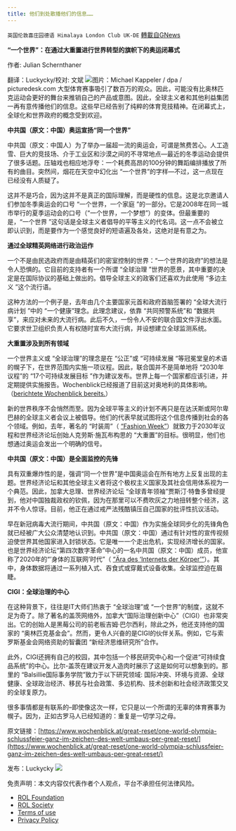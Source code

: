 ```yaml
---
title: 他们到处散播他们的信息……
---
```

`英国伦敦喜庄园德语 Himalaya London Club UK-DE` [轉載自GNews](https://gnews.org/zh-hans/2058275/)

**“一个世界”：在通过大重置进行世界转型的旗帜下的奥运闭幕式**

作者: Julian Schernthaner

翻译：Luckycky/校对: 文斌
![](https://assets.gnews.org/wp-content/uploads/2022/02/image1-6.jpeg)图片：Michael Kappeler / dpa / picturedesk.com
大型体育赛事吸引了数百万的观众。因此，可能没有比奥林匹克运动会更好的舞台来推销自己的产品或意图。因此，全球主义者和其他利益集团一再有意传播他们的信息。这些早已经告别了纯粹的体育竞技精神。在闭幕式上，全球化和世界政府的概念受到欢迎。

**中共国（原文：中国）奥运宣扬“同一个世界”**

中共国（原文：中国人）为了举办一届超一流的奥运会，可谓是煞费苦心。人工造雪、巨大的竞技场、介于工业区和沙漠之间的不寻常地点—最近的冬季运动会提供了很多话题。压轴戏也相应地浮夸：一个耗费高昂的100分钟的舞蹈编排播放了所有的曲目。突然间，烟花在天空中幻化出 “一个世界”的字样—不过，这一点现在已经没有人质疑了。

这并不是巧合，因为这并不是真正的国际理解，而是硬性的信息。这是北京邀请人们参加冬季奥运会的口号 “一个世界，一个家庭 ”的一部分。它是2008年在同一城市举行的夏季运动会的口号（“一个世界，一个梦想”）的变体。但最重要的是，“一个世界 ”这句话是全球主义者倡导的平等主义的代名词。这一点不会被立即认识到，而是要作为一个感觉良好的短语遍及各处，这绝对是有意之为。

**通过全球精英网络进行政治运作**

一个不是由民选政府而是由精英们的密室控制的世界：“一个世界的政府”的想法是令人恐惧的。它目前的支持者有一个所谓 “全球治理 ”世界的愿景，其中重要的决定是在国际协议的基础上做出的。倡导全球主义的政客们还喜欢为此使用 “多边主义 ”这个流行语。

这种方法的一个例子是，去年由几个主要国家元首和政府首脑签署的 “全球大流行病计划 ”中的 “一个健康”理念。此理念建议，依靠 “共同预警系统”和 “数据共享”，来应对未来的大流行病。此后不久，一份令人不安的联合国文件浮出水面。它要求世卫组织负责人有权随时宣布大流行病，并设想建立全球监测系统。

**大重置涉及到所有领域**

一个世界主义或 “全球治理”的理念是在 “公正”或 “可持续发展 “等冠冕堂皇的术语的幌子下，在世界范围内实施一项议程。因此，联合国并不是简单地将 “2030年议程”的 “17个可持续发展目标 ”作为建议发布。世界上每一个国家都应该引进，并定期提供实施报告。Wochenblick已经报道了目前这对奥地利的具体影响。（[berichtete Wochenblick bereits.](https://www.wochenblick.at/politik/great-reset-im-parlament-oevp-macht-offen-propaganda-fuer-agenda-2030/)）

新的世界秩序不会悄然而至。因为全球平等主义的计划不再只是在达沃斯或阿尔卑巴赫的全球主义者会议上被倡导。他们的代表早就试图将这个信息传播到社会的各个领域。例如，去年，著名的 “时装周”（ [“Fashion Week”](https://www.wochenblick.at/meinung/great-reset-ist-in-mode-fashion-week-im-zeichen-der-agenda-2030/)）就致力于2030年议程和世界经济论坛创始人克劳斯·施瓦布构思的 “大重置”的目标。很明显，他们也想通过奥运会发出一个明确的信号。

**中共国（原文：中国）是全面监控的先锋**

具有双重爆炸性的是，强调“同一个世界”是中国奥运会在所有地方上反复出现的主题。世界经济论坛和其他全球主义者将这个极权主义国家及其社会信用体系视为一个典范。因此，加拿大总理、世界经济论坛 “全球青年领袖”贾斯汀·特鲁多曾经提到，他对中国独裁政权的钦佩，因为在那里可以不费吹灰之力地扭转整个经济，这并不令人惊讶。目前，他正在通过戒严法残酷镇压自己国家的批评性抗议活动。

早在新冠病毒大流行期间，中共国（原文：中国）作为实施全球同步化的先锋角色就已经被广大公众清楚地认识到。中共国（原文：中国）通过有针对性的宣传视频迫使世界其他国家进入封锁状态。它是唯一一个走出危机，实现经济增长的国家。也是世界经济论坛“第四次数字革命”中心的一名中共国（原文：中国）成员，他宣称了2020年的“’身体的互联网’时代”（ [“Ära des ‘Internets der Körper’”](https://www.wochenblick.at/corona/implantiert-geschluckt-getragen-wef-totalueberwachung-durch-internet-der-koerper/)）。其中，身体数据将通过一系列植入式、吞食式或穿戴式设备收集。全球监控迫在眉睫。

**CIGI：全球治理的中心**

在这种背景下，往往是IT大师们热衷于 “全球治理”或 “一个世界”的制度，这就不足为奇了。除了著名的盖茨网络外，加拿大“国际治理创新中心”（CIGI）也非常突出。它的创始人是黑莓公司的前老板吉姆·巴尔西利，除此之外，他还支持他的国家的 “奥林匹克基金会”。然而，更令人兴奋的是CIGI的伙伴关系。例如，它与索罗斯基金会网络资助的智囊团 “新经济思维研究所”合作。

此外，CIGI还拥有自己的校园，其中包括一个移民研究中心和一个促进“可持续食品系统”的中心。比尔-盖茨在建议开发人造肉时展示了这是如何可以想象到的。那里的 “Balsillie国际事务学院”致力于以下研究领域: 国际冲突、环境与资源、全球健康、全球政治经济、移民与社会政策、多边机构、技术创新和社会经济政策交叉的全球复原力。

很多事情都是有联系的–即使像这次一样，它只是以一个所谓的无辜的体育赛事为幌子。因为，正如古罗马人已经知道的：重复是一切学习之母。

原文链接：[https://www.wochenblick.at/great-reset/one-world-olympia-schlussfeier-ganz-im-zeichen-des-welt-umbaus-per-great-reset/](https://www.wochenblick.at/great-reset/one-world-olympia-schlussfeier-ganz-im-zeichen-des-welt-umbaus-per-great-reset/)

发布：Luckycky
![](https://assets.gnews.org/wp-content/uploads/2021/09/战鹰团新logo2021-07-01-1.jpg)
 

免责声明：本文内容仅代表作者个人观点，平台不承担任何法律风险。

- [ROL Foundation](https://rolfoundation.org/)
- [ROL Society](https://rolsociety.org/)
- [Terms of use](https://gnews.org/terms-of-use-3/)
- [Privacy Policy](https://gnews.org/privacy-policy/)
